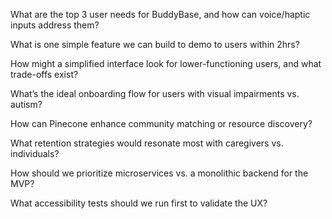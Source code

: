 What are the top 3 user needs for BuddyBase, and how can voice/haptic inputs address them?



What is one simple feature we can build to demo to users within 2hrs?



How might a simplified interface look for lower-functioning users, and what trade-offs exist?



What’s the ideal onboarding flow for users with visual impairments vs. autism?



How can Pinecone enhance community matching or resource discovery?



What retention strategies would resonate most with caregivers vs. individuals?



How should we prioritize microservices vs. a monolithic backend for the MVP?



What accessibility tests should we run first to validate the UX?